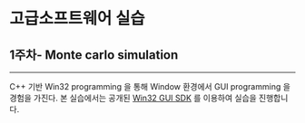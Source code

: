 # 고급소프트웨어 실습

## 1주차- Monte carlo simulation
---
C++ 기반 Win32 programming 을 통해 Window 환경에서 GUI programming 을 경험을 가진다. 
본 실습에서는 공개된 [Win32 GUI SDK](https://cafe.naver.com/easywin32) 를 이용하여 실습을 진행합니다.
